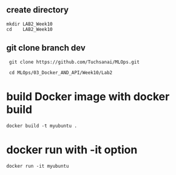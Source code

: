 

## create directory

   
    mkdir LAB2_Week10
    cd    LAB2_Week10
    

## git clone branch dev
    
    
   ```
    git clone https://github.com/Tuchsanai/MLOps.git
   ```
   
   ```   
    cd MLOps/03_Docker_AND_API/Week10/Lab2
   ```




# build Docker image with docker build 

```
docker build -t myubuntu .
```


# docker run with -it option
```
docker run -it myubuntu
```




